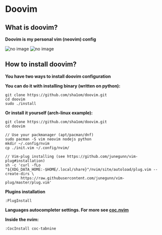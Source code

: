 # Doovim
## What is doovim?
**Doovim is my personal vim (neovim) config**

![no image](https://github.com/sha1om/doovim/blob/main/screenshots/doovim.png?raw=true)
![no image](https://github.com/sha1om/doovim/blob/main/screenshots/doovim_full.png?raw=true)

## How to install doovim?
**You have two ways to install doovim configuration**


**You can do it with installing binary (written on python):**
```shell
git clone https://github.com/sha1om/doovim.git
cd doovim
sudo ./install
```


**Or install it yourself (arch-linux example):**
```shell
git clone https://github.com/sha1om/doovim.git
cd doovim

// Use your packmanager (apt/pacman/dnf)
sudo pacman -S vim neovim nodejs python
mkdir ~/.config/nvim
cp ./init.vim ~/.config/nvim/

// Vim-plug installing (see https://github.com/junegunn/vim-plug#installation)
sh -c 'curl -fLo "${XDG_DATA_HOME:-$HOME/.local/share}"/nvim/site/autoload/plug.vim --create-dirs \
       https://raw.githubusercontent.com/junegunn/vim-plug/master/plug.vim'

```


**Plugins installation**
```
:PlugInstall
```

**Languages autocompleter settings. For more see [coc.nvim](https://github.com/neoclide/coc.nvim)**

**Inside the nvim:**
```
:CocInstall coc-tabnine
```


